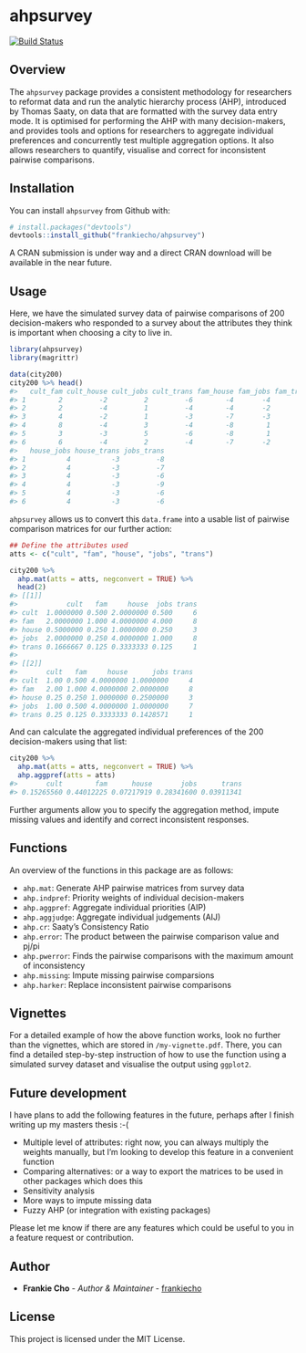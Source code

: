 
<!-- README.md is generated from README.Rmd. Please edit that file -->

# ahpsurvey

[![Build
Status](https://travis-ci.org/frankiecho/ahpsurvey.svg?branch=master)](https://travis-ci.org/frankiecho/ahpsurvey)

## Overview

The `ahpsurvey` package provides a consistent methodology for
researchers to reformat data and run the analytic hierarchy process
(AHP), introduced by Thomas Saaty, on data that are formatted with the
survey data entry mode. It is optimised for performing the AHP with many
decision-makers, and provides tools and options for researchers to
aggregate individual preferences and concurrently test multiple
aggregation options. It also allows researchers to quantify, visualise
and correct for inconsistent pairwise comparisons.

## Installation

You can install `ahpsurvey` from Github with:

``` r
# install.packages("devtools")
devtools::install_github("frankiecho/ahpsurvey")
```

A CRAN submission is under way and a direct CRAN download will be
available in the near future.

## Usage

Here, we have the simulated survey data of pairwise comparisons of 200
decision-makers who responded to a survey about the attributes they
think is important when choosing a city to live in.

``` r
library(ahpsurvey)
library(magrittr)

data(city200)
city200 %>% head()
#>   cult_fam cult_house cult_jobs cult_trans fam_house fam_jobs fam_trans
#> 1        2         -2         2         -6        -4       -4        -8
#> 2        2         -4         1         -4        -4       -2        -8
#> 3        4         -2         1         -3        -7       -3        -5
#> 4        8         -4         3         -4        -8        1        -7
#> 5        3         -3         5         -6        -8        1        -4
#> 6        6         -4         2         -4        -7       -2        -4
#>   house_jobs house_trans jobs_trans
#> 1          4          -3         -8
#> 2          4          -3         -7
#> 3          4          -3         -6
#> 4          4          -3         -9
#> 5          4          -3         -6
#> 6          4          -3         -6
```

`ahpsurvey` allows us to convert this `data.frame` into a usable list of
pairwise comparison matrices for our further action:

``` r
## Define the attributes used
atts <- c("cult", "fam", "house", "jobs", "trans")

city200 %>%
  ahp.mat(atts = atts, negconvert = TRUE) %>%
  head(2)
#> [[1]]
#>            cult   fam     house  jobs trans
#> cult  1.0000000 0.500 2.0000000 0.500     6
#> fam   2.0000000 1.000 4.0000000 4.000     8
#> house 0.5000000 0.250 1.0000000 0.250     3
#> jobs  2.0000000 0.250 4.0000000 1.000     8
#> trans 0.1666667 0.125 0.3333333 0.125     1
#> 
#> [[2]]
#>       cult   fam     house      jobs trans
#> cult  1.00 0.500 4.0000000 1.0000000     4
#> fam   2.00 1.000 4.0000000 2.0000000     8
#> house 0.25 0.250 1.0000000 0.2500000     3
#> jobs  1.00 0.500 4.0000000 1.0000000     7
#> trans 0.25 0.125 0.3333333 0.1428571     1
```

And can calculate the aggregated individual preferences of the 200
decision-makers using that list:

``` r
city200 %>%
  ahp.mat(atts = atts, negconvert = TRUE) %>%
  ahp.aggpref(atts = atts)
#>       cult        fam      house       jobs      trans 
#> 0.15265560 0.44012225 0.07217919 0.28341600 0.03911341
```

Further arguments allow you to specify the aggregation method, impute
missing values and identify and correct inconsistent responses.

## Functions

An overview of the functions in this package are as follows:

  - `ahp.mat`: Generate AHP pairwise matrices from survey data
  - `ahp.indpref`: Priority weights of individual decision-makers
  - `ahp.aggpref`: Aggregate individual priorities (AIP)
  - `ahp.aggjudge`: Aggregate individual judgements (AIJ)
  - `ahp.cr`: Saaty’s Consistency Ratio
  - `ahp.error`: The product between the pairwise comparison value and
    pj/pi
  - `ahp.pwerror`: Finds the pairwise comparisons with the maximum
    amount of inconsistency
  - `ahp.missing`: Impute missing pairwise comparsions
  - `ahp.harker`: Replace inconsistent pairwise comparisons

## Vignettes

For a detailed example of how the above function works, look no further
than the vignettes, which are stored in `/my-vignette.pdf`. There, you
can find a detailed step-by-step instruction of how to use the function
using a simulated survey dataset and visualise the output using
`ggplot2`.

## Future development

I have plans to add the following features in the future, perhaps after
I finish writing up my masters thesis :-(

  - Multiple level of attributes: right now, you can always multiply the
    weights manually, but I’m looking to develop this feature in a
    convenient function
  - Comparing alternatives: or a way to export the matrices to be used
    in other packages which does this
  - Sensitivity analysis
  - More ways to impute missing data
  - Fuzzy AHP (or integration with existing packages)

Please let me know if there are any features which could be useful to
you in a feature request or contribution.

## Author

  - **Frankie Cho** - *Author & Maintainer* -
    [frankiecho](https://github.com/frankiecho)

## License

This project is licensed under the MIT License.
